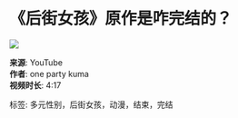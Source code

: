 # 《后街女孩》原作是咋完结的？

![](https://i.ytimg.com/an/X9wg7Suac05XhI_fKa1VZA/featured_channel.jpg?v=63e389d7)

**来源**: YouTube  
**作者**: one party kuma  
**视频时长**: 4:17  

标签: 多元性别，后街女孩，动漫，结束，完结